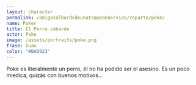 ```yaml
---
layout: character
permalink: /amigasalbordedeunataquedenervios/reparto/poke/
name: Poker
title: El Perro cobarde
actor: Poke
image: /assets/portraits/poke.png
frase: Guau
color: "#BA5923"
---
```

Poke es literalmente un perro, él no ha podido ser el asesino. Es un poco miedica, quizás con buenos motivos...